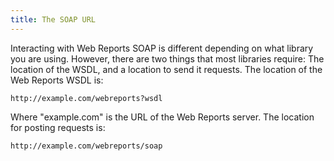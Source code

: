 ```yaml
---
title: The SOAP URL
---
```


Interacting with Web Reports SOAP is different depending on what library you are using. However, there are two things that most libraries require: The location of the WSDL, and a location to send it requests. The location of the Web Reports WSDL is:

```
http://example.com/webreports?wsdl
```

Where "example.com" is the URL of the Web Reports server. The location for posting requests is:

```
http://example.com/webreports/soap
```